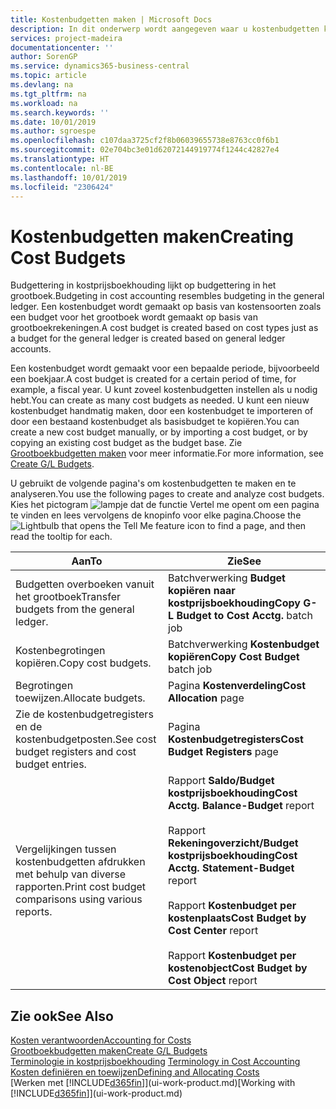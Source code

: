 ```yaml
---
title: Kostenbudgetten maken | Microsoft Docs
description: In dit onderwerp wordt aangegeven waar u kostenbudgetten kunt maken en analyseren.
services: project-madeira
documentationcenter: ''
author: SorenGP
ms.service: dynamics365-business-central
ms.topic: article
ms.devlang: na
ms.tgt_pltfrm: na
ms.workload: na
ms.search.keywords: ''
ms.date: 10/01/2019
ms.author: sgroespe
ms.openlocfilehash: c107daa3725cf2f8b06039655738e8763cc0f6b1
ms.sourcegitcommit: 02e704bc3e01d62072144919774f1244c42827e4
ms.translationtype: HT
ms.contentlocale: nl-BE
ms.lasthandoff: 10/01/2019
ms.locfileid: "2306424"
---
```

# <a name="creating-cost-budgets"></a><span data-ttu-id="04dea-103">Kostenbudgetten maken</span><span class="sxs-lookup"><span data-stu-id="04dea-103">Creating Cost Budgets</span></span>
<span data-ttu-id="04dea-104">Budgettering in kostprijsboekhouding lijkt op budgettering in het grootboek.</span><span class="sxs-lookup"><span data-stu-id="04dea-104">Budgeting in cost accounting resembles budgeting in the general ledger.</span></span> <span data-ttu-id="04dea-105">Een kostenbudget wordt gemaakt op basis van kostensoorten zoals een budget voor het grootboek wordt gemaakt op basis van grootboekrekeningen.</span><span class="sxs-lookup"><span data-stu-id="04dea-105">A cost budget is created based on cost types just as a budget for the general ledger is created based on general ledger accounts.</span></span>  

<span data-ttu-id="04dea-106">Een kostenbudget wordt gemaakt voor een bepaalde periode, bijvoorbeeld een boekjaar.</span><span class="sxs-lookup"><span data-stu-id="04dea-106">A cost budget is created for a certain period of time, for example, a fiscal year.</span></span> <span data-ttu-id="04dea-107">U kunt zoveel kostenbudgetten instellen als u nodig hebt.</span><span class="sxs-lookup"><span data-stu-id="04dea-107">You can create as many cost budgets as needed.</span></span> <span data-ttu-id="04dea-108">U kunt een nieuw kostenbudget handmatig maken, door een kostenbudget te importeren of door een bestaand kostenbudget als basisbudget te kopiëren.</span><span class="sxs-lookup"><span data-stu-id="04dea-108">You can create a new cost budget manually, or by importing a cost budget, or by copying an existing cost budget as the budget base.</span></span> <span data-ttu-id="04dea-109">Zie [Grootboekbudgetten maken](finance-how-create-budgets.md) voor meer informatie.</span><span class="sxs-lookup"><span data-stu-id="04dea-109">For more information, see [Create G/L Budgets](finance-how-create-budgets.md).</span></span>

<span data-ttu-id="04dea-110">U gebruikt de volgende pagina's om kostenbudgetten te maken en te analyseren.</span><span class="sxs-lookup"><span data-stu-id="04dea-110">You use the following pages to create and analyze cost budgets.</span></span> <span data-ttu-id="04dea-111">Kies het pictogram ![lampje dat de functie Vertel me opent](media/ui-search/search_small.png "Vertel me wat u wilt doen") om een pagina te vinden en lees vervolgens de knopinfo voor elke pagina.</span><span class="sxs-lookup"><span data-stu-id="04dea-111">Choose the ![Lightbulb that opens the Tell Me feature](media/ui-search/search_small.png "Tell me what you want to do") icon to find a page, and then read the tooltip for each.</span></span>

|<span data-ttu-id="04dea-112">Aan</span><span class="sxs-lookup"><span data-stu-id="04dea-112">To</span></span>|<span data-ttu-id="04dea-113">Zie</span><span class="sxs-lookup"><span data-stu-id="04dea-113">See</span></span>|  
|--------|---------|  
|<span data-ttu-id="04dea-114">Budgetten overboeken vanuit het grootboek</span><span class="sxs-lookup"><span data-stu-id="04dea-114">Transfer budgets from the general ledger.</span></span>|<span data-ttu-id="04dea-115">Batchverwerking **Budget kopiëren naar kostprijsboekhouding**</span><span class="sxs-lookup"><span data-stu-id="04dea-115">**Copy G-L Budget to Cost Acctg.** batch job</span></span>|  
|<span data-ttu-id="04dea-116">Kostenbegrotingen kopiëren.</span><span class="sxs-lookup"><span data-stu-id="04dea-116">Copy cost budgets.</span></span>|<span data-ttu-id="04dea-117">Batchverwerking **Kostenbudget kopiëren**</span><span class="sxs-lookup"><span data-stu-id="04dea-117">**Copy Cost Budget** batch job</span></span>|  
|<span data-ttu-id="04dea-118">Begrotingen toewijzen.</span><span class="sxs-lookup"><span data-stu-id="04dea-118">Allocate budgets.</span></span>|<span data-ttu-id="04dea-119">Pagina **Kostenverdeling**</span><span class="sxs-lookup"><span data-stu-id="04dea-119">**Cost Allocation** page</span></span>|  
|<span data-ttu-id="04dea-120">Zie de kostenbudgetregisters en de kostenbudgetposten.</span><span class="sxs-lookup"><span data-stu-id="04dea-120">See cost budget registers and cost budget entries.</span></span>|<span data-ttu-id="04dea-121">Pagina **Kostenbudgetregisters**</span><span class="sxs-lookup"><span data-stu-id="04dea-121">**Cost Budget Registers** page</span></span>|  
|<span data-ttu-id="04dea-122">Vergelijkingen tussen kostenbudgetten afdrukken met behulp van diverse rapporten.</span><span class="sxs-lookup"><span data-stu-id="04dea-122">Print cost budget comparisons using various reports.</span></span>|<span data-ttu-id="04dea-123">Rapport **Saldo/Budget kostprijsboekhouding**</span><span class="sxs-lookup"><span data-stu-id="04dea-123">**Cost Acctg. Balance-Budget** report</span></span><br /><br /> <span data-ttu-id="04dea-124">Rapport **Rekeningoverzicht/Budget kostprijsboekhouding**</span><span class="sxs-lookup"><span data-stu-id="04dea-124">**Cost Acctg. Statement-Budget** report</span></span><br /><br /> <span data-ttu-id="04dea-125">Rapport **Kostenbudget per kostenplaats**</span><span class="sxs-lookup"><span data-stu-id="04dea-125">**Cost Budget by Cost Center** report</span></span><br /><br /> <span data-ttu-id="04dea-126">Rapport **Kostenbudget per kostenobject**</span><span class="sxs-lookup"><span data-stu-id="04dea-126">**Cost Budget by Cost Object** report</span></span>|  

## <a name="see-also"></a><span data-ttu-id="04dea-127">Zie ook</span><span class="sxs-lookup"><span data-stu-id="04dea-127">See Also</span></span>  
[<span data-ttu-id="04dea-128">Kosten verantwoorden</span><span class="sxs-lookup"><span data-stu-id="04dea-128">Accounting for Costs</span></span>](finance-manage-cost-accounting.md)  
[<span data-ttu-id="04dea-129">Grootboekbudgetten maken</span><span class="sxs-lookup"><span data-stu-id="04dea-129">Create G/L Budgets</span></span>](finance-how-create-budgets.md)  
<span data-ttu-id="04dea-130">[Terminologie in kostprijsboekhouding](finance-terminology-in-cost-accounting.md) </span><span class="sxs-lookup"><span data-stu-id="04dea-130">[Terminology in Cost Accounting](finance-terminology-in-cost-accounting.md) </span></span>  
[<span data-ttu-id="04dea-131">Kosten definiëren en toewijzen</span><span class="sxs-lookup"><span data-stu-id="04dea-131">Defining and Allocating Costs</span></span>](finance-define-and-allocate-costs.md)  
<span data-ttu-id="04dea-132">[Werken met [!INCLUDE[d365fin](includes/d365fin_md.md)]](ui-work-product.md)</span><span class="sxs-lookup"><span data-stu-id="04dea-132">[Working with [!INCLUDE[d365fin](includes/d365fin_md.md)]](ui-work-product.md)</span></span>
